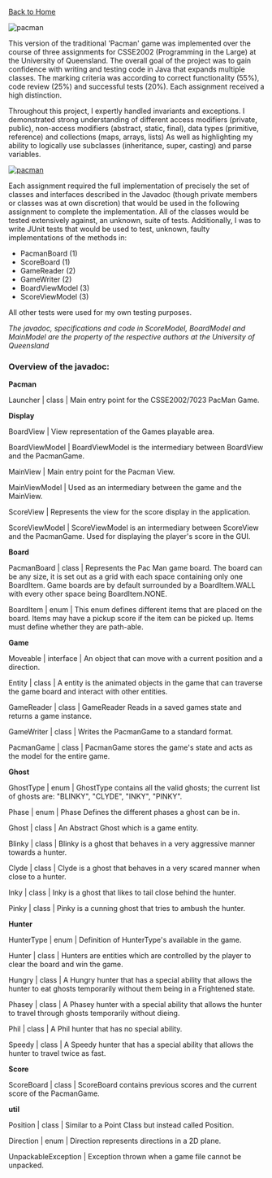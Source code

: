 [Back to Home](https://teanlouise.github.io)

![pacman](https://user-images.githubusercontent.com/19520346/69231371-af492480-0bd4-11ea-8575-e47e0ef59aa9.PNG)

This version of the traditional 'Pacman' game was implemented over the course of three assignments for CSSE2002 (Programming in the Large) at the University of Queensland. The overall goal of the project was to gain confidence with writing and testing code in Java that expands multiple classes. The marking criteria was according to correct functionality (55%), code review (25%) and successful tests (20%). Each assignment received a high distinction.

Throughout this project, I expertly handled invariants and exceptions. I demonstrated strong understanding of different access modifiers (private, public), non-access modifiers (abstract, static, final), data types (primitive, reference) and collections (maps, arrays, lists) As well as highlighting my ability to logically use subclasses (inheritance, super, casting) and parse variables.

[![pacman](https://user-images.githubusercontent.com/19520346/71557194-73846300-2a8e-11ea-8345-e40e19592f5a.png)](https://youtu.be/cDlTd49BDQE)

Each assignment required the full implementation of precisely the set of classes and interfaces described in the Javadoc (though private members or classes was at own discretion) that would be used in the following assignment to complete the implementation. All of the classes would be tested extensively against, an unknown, suite of tests. Additionally, I was to write JUnit tests that would be used to test, unknown, faulty implementations of the methods in:
- PacmanBoard (1)
- ScoreBoard (1)
- GameReader (2)
- GameWriter (2)
- BoardViewModel (3)
- ScoreViewModel (3)

All other tests were used for my own testing purposes.

_The javadoc, specifications and code in ScoreModel, BoardModel and MainModel are the property of the respective authors at the University of Queensland_


### Overview of the javadoc:

**Pacman**

Launcher       | class      | Main entry point for the CSSE2002/7023 PacMan Game.

**Display**

BoardView      | View representation of the Games playable area.

BoardViewModel | BoardViewModel is the intermediary between BoardView and the PacmanGame.

MainView       | Main entry point for the Pacman View.

MainViewModel  | Used as an intermediary between the game and the MainView.

ScoreView      | Represents the view for the score display in the application.

ScoreViewModel | ScoreViewModel is an intermediary between ScoreView and the PacmanGame. Used for displaying the player's score in the GUI.
 
**Board**

PacmanBoard    |   class   | Represents the Pac Man game board. The board can be any size, it is set out as a grid with each space containing only one BoardItem. Game boards are by default surrounded by a BoardItem.WALL with every other space being BoardItem.NONE. 

BoardItem      |    enum   | This enum defines different items that are placed on the board. Items may have a pickup score if the item can be picked up. Items must define whether they are path-able.
 
**Game**

Moveable       | interface | An object that can move with a current position and a direction.

Entity         |   class   | A entity is the animated objects in the game that can traverse the game board and interact with other entities.

GameReader     |   class   | GameReader Reads in a saved games state and returns a game instance.

GameWriter     |   class   | Writes the PacmanGame to a standard format.

PacmanGame     |   class   |  PacmanGame stores the game's state and acts as the model for the entire game.
 
**Ghost**

GhostType      |    enum   | GhostType contains all the valid ghosts; the current list of ghosts are: "BLINKY", "CLYDE", "INKY", "PINKY".

Phase          |    enum   | Phase Defines the different phases a ghost can be in.

Ghost          |   class   | An Abstract Ghost which is a game entity.

Blinky         |   class   | Blinky is a ghost that behaves in a very aggressive manner towards a hunter.

Clyde          |   class   | Clyde is a ghost that behaves in a very scared manner when close to a hunter.

Inky           |   class   | Inky is a ghost that likes to tail close behind the hunter.

Pinky          |   class   | Pinky is a cunning ghost that tries to ambush the hunter.
 
**Hunter**

HunterType     |    enum   | Definition of HunterType's available in the game.

Hunter         |   class   | Hunters are entities which are controlled by the player to clear the board and win the game.

Hungry         |   class   | A Hungry hunter that has a special ability that allows the hunter to eat ghosts temporarily without them being in a Frightened state.

Phasey         |   class   | A Phasey hunter with a special ability that allows the hunter to travel through ghosts temporarily without dieing.

Phil           |   class   |  A Phil hunter that has no special ability.

Speedy         |   class   | A Speedy hunter that has a special ability that allows the hunter to travel twice as fast.
 
**Score**

ScoreBoard     |   class   | ScoreBoard contains previous scores and the current score of the PacmanGame.
 
**util**

Position       |   class   | Similar to a Point Class but instead called Position.

Direction      |    enum   | Direction represents directions in a 2D plane.

UnpackableException | Exception thrown when a game file cannot be unpacked.
